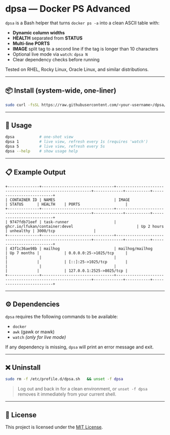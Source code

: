 # dpsa — Docker PS Advanced

`dpsa` is a Bash helper that turns `docker ps -a` into a clean ASCII table with:

- **Dynamic column widths**
- **HEALTH** separated from **STATUS**
- **Multi-line PORTS**
- **IMAGE** split tag to a second line if the tag is longer than 10 characters
- Optional live mode via `watch`: `dpsa N`
- Clear dependency checks before running

Tested on RHEL, Rocky Linux, Oracle Linux, and similar distributions.

---

## 📦 Install (system-wide, one-liner)

```bash
sudo curl -fsSL https://raw.githubusercontent.com/<your-username>/dpsa/main/dpsa.sh -o /etc/profile.d/dpsa.sh   && sudo chmod +x /etc/profile.d/dpsa.sh   && source /etc/profile.d/dpsa.sh
```

---

## 🚀 Usage

```bash
dpsa           # one-shot view
dpsa 1         # live view, refresh every 1s (requires 'watch')
dpsa 5         # live view, refresh every 5s
dpsa --help    # show usage help
```

---

## 📋 Example Output

```
+--------------+--------------------------------+-----------------------------------------------------------+-------------+-----------+--------------------------+
| CONTAINER ID | NAMES                          | IMAGE                                                     | STATUS      | HEALTH    | PORTS                    |
+--------------+--------------------------------+-----------------------------------------------------------+-------------+-----------+--------------------------+
| 9747fdb71eef | task-runner                    | ghcr.io/lfukan/container:devel                            | Up 2 hours  | unhealthy | 3000/tcp                 |
+--------------+--------------------------------+-----------------------------------------------------------+-------------+-----------+--------------------------+
| 43f1c36ae98b | mailhog                        | mailhog/mailhog                                           | Up 7 months |           | 0.0.0.0:25->1025/tcp     |
|              |                                |                                                           |             |           | [::]:25->1025/tcp        |
|              |                                |                                                           |             |           | 127.0.0.1:2525->8025/tcp |
+--------------+--------------------------------+-----------------------------------------------------------+-------------+-----------+--------------------------+
```

---

## ⚙ Dependencies

`dpsa` requires the following commands to be available:

- `docker`
- `awk` (gawk or mawk)
- `watch` *(only for live mode)*

If any dependency is missing, `dpsa` will print an error message and exit.

---

## ❌ Uninstall

```bash
sudo rm -f /etc/profile.d/dpsa.sh   && unset -f dpsa
```
> Log out and back in for a clean environment, or `unset -f dpsa` removes it immediately from your current shell.

---

## 📜 License

This project is licensed under the [MIT License](LICENSE).
